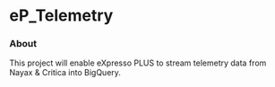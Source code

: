 eP_Telemetry
============

### About

This project will enable eXpresso PLUS to stream telemetry data from Nayax & Critica into BigQuery.